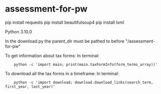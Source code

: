 # assessment-for-pw

pip install requests 
pip install beautifulsoup4
pip install lxml

Python 3.10.0 

In the download.py the parent_dir must be pathed to before "/assessment-for-pw"

To get information about tax forms:
In terminal:
``` 
    python -c 'import main; print(main.taxFormInfo(form_terms_array))'
```

To download all the tax forms in a timeframe:
In terminal:
```
    python -c 'import download; download.download_links(search_term, first_year, last_year)'
```